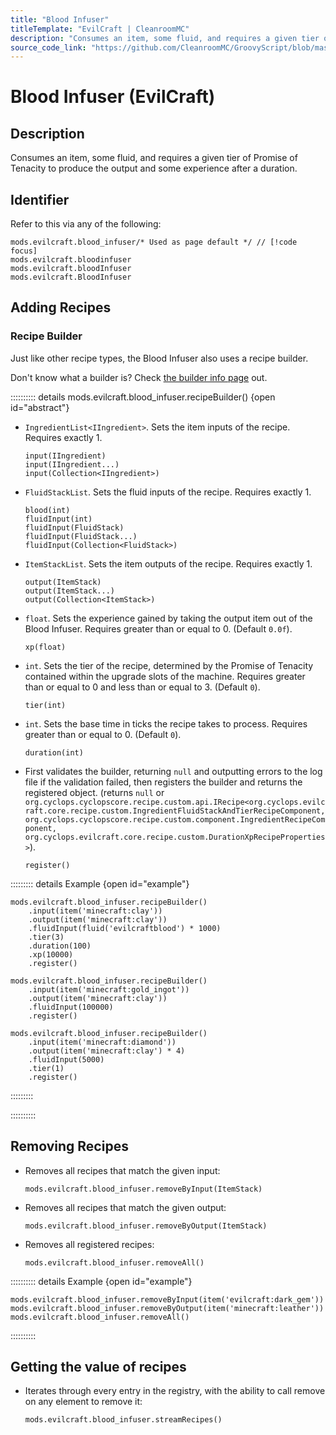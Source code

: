```yaml
---
title: "Blood Infuser"
titleTemplate: "EvilCraft | CleanroomMC"
description: "Consumes an item, some fluid, and requires a given tier of Promise of Tenacity to produce the output and some experience after a duration."
source_code_link: "https://github.com/CleanroomMC/GroovyScript/blob/master/src/main/java/com/cleanroommc/groovyscript/compat/mods/evilcraft/BloodInfuser.java"
---
```


# Blood Infuser (EvilCraft)

## Description

Consumes an item, some fluid, and requires a given tier of Promise of Tenacity to produce the output and some experience after a duration.

## Identifier

Refer to this via any of the following:

```groovy:no-line-numbers {1}
mods.evilcraft.blood_infuser/* Used as page default */ // [!code focus]
mods.evilcraft.bloodinfuser
mods.evilcraft.bloodInfuser
mods.evilcraft.BloodInfuser
```


## Adding Recipes

### Recipe Builder

Just like other recipe types, the Blood Infuser also uses a recipe builder.

Don't know what a builder is? Check [the builder info page](../../introduction/builder.md) out.

:::::::::: details mods.evilcraft.blood_infuser.recipeBuilder() {open id="abstract"}
- `IngredientList<IIngredient>`. Sets the item inputs of the recipe. Requires exactly 1.

    ```groovy:no-line-numbers
    input(IIngredient)
    input(IIngredient...)
    input(Collection<IIngredient>)
    ```

- `FluidStackList`. Sets the fluid inputs of the recipe. Requires exactly 1.

    ```groovy:no-line-numbers
    blood(int)
    fluidInput(int)
    fluidInput(FluidStack)
    fluidInput(FluidStack...)
    fluidInput(Collection<FluidStack>)
    ```

- `ItemStackList`. Sets the item outputs of the recipe. Requires exactly 1.

    ```groovy:no-line-numbers
    output(ItemStack)
    output(ItemStack...)
    output(Collection<ItemStack>)
    ```

- `float`. Sets the experience gained by taking the output item out of the Blood Infuser. Requires greater than or equal to 0. (Default `0.0f`).

    ```groovy:no-line-numbers
    xp(float)
    ```

- `int`. Sets the tier of the recipe, determined by the Promise of Tenacity contained within the upgrade slots of the machine. Requires greater than or equal to 0 and less than or equal to 3. (Default `0`).

    ```groovy:no-line-numbers
    tier(int)
    ```

- `int`. Sets the base time in ticks the recipe takes to process. Requires greater than or equal to 0. (Default `0`).

    ```groovy:no-line-numbers
    duration(int)
    ```

- First validates the builder, returning `null` and outputting errors to the log file if the validation failed, then registers the builder and returns the registered object. (returns `null` or `org.cyclops.cyclopscore.recipe.custom.api.IRecipe<org.cyclops.evilcraft.core.recipe.custom.IngredientFluidStackAndTierRecipeComponent, org.cyclops.cyclopscore.recipe.custom.component.IngredientRecipeComponent, org.cyclops.evilcraft.core.recipe.custom.DurationXpRecipeProperties>`).

    ```groovy:no-line-numbers
    register()
    ```

::::::::: details Example {open id="example"}
```groovy:no-line-numbers
mods.evilcraft.blood_infuser.recipeBuilder()
    .input(item('minecraft:clay'))
    .output(item('minecraft:clay'))
    .fluidInput(fluid('evilcraftblood') * 1000)
    .tier(3)
    .duration(100)
    .xp(10000)
    .register()

mods.evilcraft.blood_infuser.recipeBuilder()
    .input(item('minecraft:gold_ingot'))
    .output(item('minecraft:clay'))
    .fluidInput(100000)
    .register()

mods.evilcraft.blood_infuser.recipeBuilder()
    .input(item('minecraft:diamond'))
    .output(item('minecraft:clay') * 4)
    .fluidInput(5000)
    .tier(1)
    .register()
```

:::::::::

::::::::::

## Removing Recipes

- Removes all recipes that match the given input:

    ```groovy:no-line-numbers
    mods.evilcraft.blood_infuser.removeByInput(ItemStack)
    ```

- Removes all recipes that match the given output:

    ```groovy:no-line-numbers
    mods.evilcraft.blood_infuser.removeByOutput(ItemStack)
    ```

- Removes all registered recipes:

    ```groovy:no-line-numbers
    mods.evilcraft.blood_infuser.removeAll()
    ```

:::::::::: details Example {open id="example"}
```groovy:no-line-numbers
mods.evilcraft.blood_infuser.removeByInput(item('evilcraft:dark_gem'))
mods.evilcraft.blood_infuser.removeByOutput(item('minecraft:leather'))
mods.evilcraft.blood_infuser.removeAll()
```

::::::::::

## Getting the value of recipes

- Iterates through every entry in the registry, with the ability to call remove on any element to remove it:

    ```groovy:no-line-numbers
    mods.evilcraft.blood_infuser.streamRecipes()
    ```
